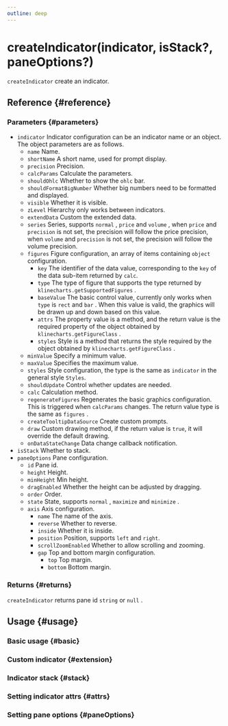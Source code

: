 ```yaml
---
outline: deep
---
```


# createIndicator(indicator, isStack?, paneOptions?)
`createIndicator` create an indicator.

## Reference {#reference}
<!-- @include: @/@views/api/references/instance/createIndicator.md -->

### Parameters {#parameters}
- `indicator` Indicator configuration can be an indicator name or an object. The object parameters are as follows.
  - `name` Name.
  - `shortName` A short name, used for prompt display.
  - `precision` Precision.
  - `calcParams` Calculate the parameters.
  - `shouldOhlc` Whether to show the `ohlc` bar.
  - `shouldFormatBigNumber` Whether big numbers need to be formatted and displayed.
  - `visible` Whether it is visible.
  - `zLevel` Hierarchy only works between indicators.
  - `extendData` Custom the extended data.
  - `series` Series, supports `normal` , `price` and `volume` , when `price` and `precision` is not set, the precision will follow the price precision, when `volume` and `precision` is not set, the precision will follow the volume precision.
  - `figures` Figure configuration, an array of items containing `object` configuration.
    - `key` The identifier of the data value, corresponding to the `key` of the data sub-item returned by `calc`.
    - `type` The type of figure that supports the type returned by `klinecharts.getSupportedFigures` .
    - `baseValue` The basic control value, currently only works when `type` is `rect` and `bar` . When this value is valid, the graphics will be drawn up and down based on this value.
    - `attrs` The property value is a method, and the return value is the required property of the object obtained by `klinecharts.getFigureClass` .
    - `styles` Style is a method that returns the style required by the object obtained by `klinecharts.getFigureClass` .
  - `minValue` Specify a minimum value.
  - `maxValue` Specifies the maximum value.
  - `styles` Style configuration, the type is the same as `indicator` in the general style `Styles`.
  - `shouldUpdate` Control whether updates are needed.
  - `calc` Calculation method.
  - `regenerateFigures` Regenerates the basic graphics configuration. This is triggered when `calcParams` changes. The return value type is the same as `figures` .
  - `createTooltipDataSource` Create custom prompts.
  - `draw` Custom drawing method, if the return value is `true`, it will override the default drawing.
  - `onDataStateChange` Data change callback notification.
- `isStack` Whether to stack.
- `paneOptions` Pane configuration.
  - `id` Pane id.
  - `height` Height.
  - `minHeight` Min height.
  - `dragEnabled` Whether the height can be adjusted by dragging.
  - `order` Order.
  - `state` State, supports `normal` , `maximize` and `minimize` .
  - `axis` Axis configuration.
    - `name` The name of the axis.
    - `reverse` Whether to reverse.
    - `inside` Whether it is inside.
    - `position` Position, supports `left` and `right`.
    - `scrollZoomEnabled` Whether to allow scrolling and zooming.
    - `gap` Top and bottom margin configuration.
      - `top` Top margin.
      - `bottom` Bottom margin.

### Returns {#returns}
`createIndicator` returns pane id `string` or `null` .

## Usage {#usage}
<script setup>
import CreateIndicatorBasic from '../../../@views/api/samples/createIndicator-basic/index.vue'
import CreateIndicatorExtension from '../../../@views/api/samples/custom-indicator-basic/index.vue'
import CreateIndicatorStack from '../../../@views/api/samples/createIndicator-stack/index.vue'
import CreateIndicatorObject from '../../../@views/api/samples/createIndicator-object/index.vue'
import CreateIndicatorPaneOptions from '../../../@views/api/samples/createIndicator-paneOptions/index.vue'
</script>

### Basic usage {#basic}
<CreateIndicatorBasic/>

### Custom indicator {#extension}
<CreateIndicatorExtension/>

### Indicator stack {#stack}
<CreateIndicatorStack/>

### Setting indicator attrs {#attrs}
<CreateIndicatorObject/>

### Setting pane options {#paneOptions}
<CreateIndicatorPaneOptions/>